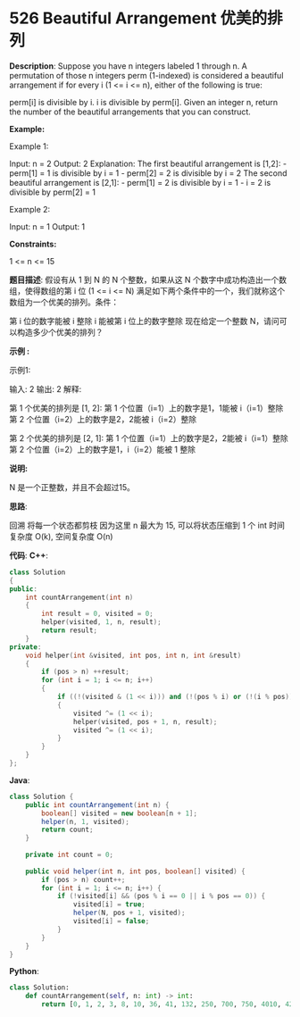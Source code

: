 # 526 Beautiful Arrangement 优美的排列

__Description__:
Suppose you have n integers labeled 1 through n. A permutation of those n integers perm (1-indexed) is considered a beautiful arrangement if for every i (1 <= i <= n), either of the following is true:

perm[i] is divisible by i.
i is divisible by perm[i].
Given an integer n, return the number of the beautiful arrangements that you can construct.

__Example:__

Example 1:

Input: n = 2
Output: 2
Explanation:
The first beautiful arrangement is [1,2]:
    - perm[1] = 1 is divisible by i = 1
    - perm[2] = 2 is divisible by i = 2
The second beautiful arrangement is [2,1]:
    - perm[1] = 2 is divisible by i = 1
    - i = 2 is divisible by perm[2] = 1

Example 2:

Input: n = 1
Output: 1

__Constraints:__

1 <= n <= 15

__题目描述__:
假设有从 1 到 N 的 N 个整数，如果从这 N 个数字中成功构造出一个数组，使得数组的第 i 位 (1 <= i <= N) 满足如下两个条件中的一个，我们就称这个数组为一个优美的排列。条件：

第 i 位的数字能被 i 整除
i 能被第 i 位上的数字整除
现在给定一个整数 N，请问可以构造多少个优美的排列？

__示例 :__

示例1:

输入: 2
输出: 2
解释:

第 1 个优美的排列是 [1, 2]:
  第 1 个位置（i=1）上的数字是1，1能被 i（i=1）整除
  第 2 个位置（i=2）上的数字是2，2能被 i（i=2）整除

第 2 个优美的排列是 [2, 1]:
  第 1 个位置（i=1）上的数字是2，2能被 i（i=1）整除
  第 2 个位置（i=2）上的数字是1，i（i=2）能被 1 整除

__说明:__

N 是一个正整数，并且不会超过15。

__思路__:

回溯
将每一个状态都剪枝
因为这里 n 最大为 15, 可以将状态压缩到 1 个 int
时间复杂度 O(k), 空间复杂度 O(n)

__代码__:
__C++__:

```C++
class Solution 
{
public:
    int countArrangement(int n) 
    {
        int result = 0, visited = 0;
        helper(visited, 1, n, result);
        return result;
    }
private:
    void helper(int &visited, int pos, int n, int &result)
    {
        if (pos > n) ++result;
        for (int i = 1; i <= n; i++)
        {
            if ((!(visited & (1 << i))) and (!(pos % i) or (!(i % pos))))
            {
                visited ^= (1 << i);
                helper(visited, pos + 1, n, result);
                visited ^= (1 << i);
            }
        }
    }
};
```

__Java__:

```Java
class Solution {
    public int countArrangement(int n) {
        boolean[] visited = new boolean[n + 1];
        helper(n, 1, visited);
        return count;
    }
    
    private int count = 0;
    
    public void helper(int n, int pos, boolean[] visited) {
        if (pos > n) count++;
        for (int i = 1; i <= n; i++) {
            if (!visited[i] && (pos % i == 0 || i % pos == 0)) {
                visited[i] = true;
                helper(N, pos + 1, visited);
                visited[i] = false;
            }
        }
    }
}
```

__Python__:

```Python
class Solution:
    def countArrangement(self, n: int) -> int:
        return [0, 1, 2, 3, 8, 10, 36, 41, 132, 250, 700, 750, 4010, 4237, 10680, 24679][n]
```
